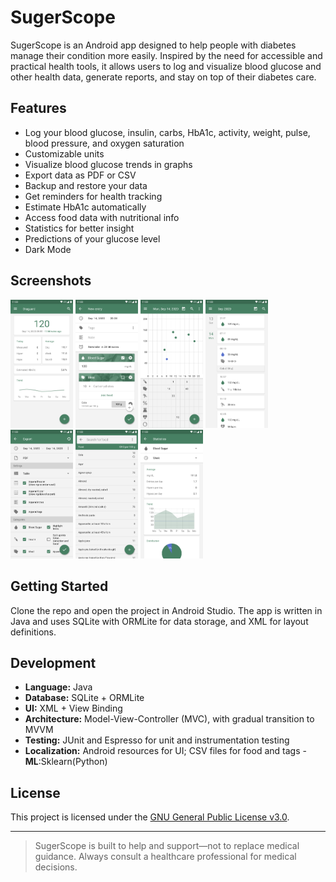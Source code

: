 # SugerScope

SugerScope is an Android app designed to help people with diabetes manage their condition more easily. Inspired by the need for accessible and practical health tools, it allows users to log and visualize blood glucose and other health data, generate reports, and stay on top of their diabetes care.

> 

## Features

- Log your blood glucose, insulin, carbs, HbA1c, activity, weight, pulse, blood pressure, and oxygen saturation
- Customizable units
- Visualize blood glucose trends in graphs
- Export data as PDF or CSV
- Backup and restore your data
- Get reminders for health tracking
- Estimate HbA1c automatically
- Access food data with nutritional info
- Statistics for better insight
- Predictions of your glucose level
- Dark Mode

## Screenshots

<img src="./fastlane/metadata/android/en-US/images/phoneScreenshots/1.png" width="100" alt=""> 
<img src="./fastlane/metadata/android/en-US/images/phoneScreenshots/2.png" width="100" alt=""> 
<img src="./fastlane/metadata/android/en-US/images/phoneScreenshots/3.png" width="100" alt="">  
<img src="./fastlane/metadata/android/en-US/images/phoneScreenshots/4.png" width="100" alt=""> 
<img src="./fastlane/metadata/android/en-US/images/phoneScreenshots/5.png" width="100" alt=""> 
<img src="./fastlane/metadata/android/en-US/images/phoneScreenshots/6.png" width="100" alt=""> 
<img src="./fastlane/metadata/android/en-US/images/phoneScreenshots/7.png" width="100" alt=""> 

## Getting Started

Clone the repo and open the project in Android Studio. The app is written in Java and uses SQLite with ORMLite for data storage, and XML for layout definitions.

## Development

- **Language:** Java
- **Database:** SQLite + ORMLite
- **UI:** XML + View Binding
- **Architecture:** Model-View-Controller (MVC), with gradual transition to MVVM
- **Testing:** JUnit and Espresso for unit and instrumentation testing
- **Localization:** Android resources for UI; CSV files for food and tags
-**ML**:Sklearn(Python)

## License

This project is licensed under the [GNU General Public License v3.0](https://www.gnu.org/licenses/gpl-3.0.html).

---

> SugerScope is built to help and support—not to replace medical guidance. Always consult a healthcare professional for medical decisions.
